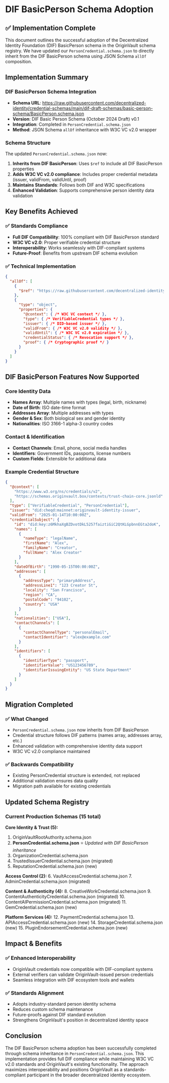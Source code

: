 # DIF BasicPerson Schema Adoption

## ✅ Implementation Complete

This document outlines the successful adoption of the Decentralized Identity Foundation (DIF) BasicPerson schema in the OriginVault schema registry. We have updated our `PersonCredential.schema.json` to directly inherit from the DIF BasicPerson schema using JSON Schema `allOf` composition.

## Implementation Summary

### DIF BasicPerson Schema Integration
- **Schema URL**: https://raw.githubusercontent.com/decentralized-identity/credential-schemas/main/dif-draft-schemas/basic-person-schema/BasicPerson.schema.json
- **Version**: DIF Basic Person Schema (October 2024 Draft) v0.1
- **Integration**: Completed in `PersonCredential.schema.json`
- **Method**: JSON Schema `allOf` inheritance with W3C VC v2.0 wrapper

### Schema Structure
The updated `PersonCredential.schema.json` now:
1. **Inherits from DIF BasicPerson**: Uses `$ref` to include all DIF BasicPerson properties
2. **Adds W3C VC v2.0 compliance**: Includes proper credential metadata (issuer, validFrom, validUntil, proof)
3. **Maintains Standards**: Follows both DIF and W3C specifications
4. **Enhanced Validation**: Supports comprehensive person identity data validation

## Key Benefits Achieved

### ✅ Standards Compliance
- **Full DIF Compatibility**: 100% compliant with DIF BasicPerson standard
- **W3C VC v2.0**: Proper verifiable credential structure
- **Interoperability**: Works seamlessly with DIF-compliant systems
- **Future-Proof**: Benefits from upstream DIF schema evolution

### ✅ Technical Implementation
```json
{
  "allOf": [
    {
      "$ref": "https://raw.githubusercontent.com/decentralized-identity/credential-schemas/main/dif-draft-schemas/basic-person-schema/BasicPerson.schema.json"
    },
    {
      "type": "object",
      "properties": {
        "@context": { /* W3C VC context */ },
        "type": { /* VerifiableCredential types */ },
        "issuer": { /* DID-based issuer */ },
        "validFrom": { /* W3C VC v2.0 validity */ },
        "validUntil": { /* W3C VC v2.0 expiration */ },
        "credentialStatus": { /* Revocation support */ },
        "proof": { /* Cryptographic proof */ }
      }
    }
  ]
}
```

## DIF BasicPerson Features Now Supported

### Core Identity Data
- **Names Array**: Multiple names with types (legal, birth, nickname)
- **Date of Birth**: ISO date-time format
- **Addresses Array**: Multiple addresses with types
- **Gender & Sex**: Both biological sex and gender identity
- **Nationalities**: ISO 3166-1 alpha-3 country codes

### Contact & Identification
- **Contact Channels**: Email, phone, social media handles
- **Identifiers**: Government IDs, passports, license numbers
- **Custom Fields**: Extensible for additional data

### Example Credential Structure
```json
{
  "@context": [
    "https://www.w3.org/ns/credentials/v2",
    "https://schemas.originvault.box/contexts/trust-chain-core.jsonld"
  ],
  "type": ["VerifiableCredential", "PersonCredential"],
  "issuer": "did:cheqd:mainnet:originvault-identity-issuer",
  "validFrom": "2025-01-14T10:00:00Z",
  "credentialSubject": {
    "id": "did:key:z6MkhaXgBZDvotDkL5257faiztiGiC2QtKLGpbnnEGta2doK",
    "names": [
      {
        "nameType": "legalName",
        "firstName": "Alex",
        "familyName": "Creator",
        "fullName": "Alex Creator"
      }
    ],
    "dateOfBirth": "1990-05-15T00:00:00Z",
    "addresses": [
      {
        "addressType": "primaryAddress",
        "addressLine1": "123 Creator St",
        "locality": "San Francisco",
        "region": "CA",
        "postalCode": "94102",
        "country": "USA"
      }
    ],
    "nationalities": ["USA"],
    "contactChannels": [
      {
        "contactChannelType": "personalEmail",
        "contactIdentifier": "alex@example.com"
      }
    ],
    "identifiers": [
      {
        "identifierType": "passport",
        "identifierValue": "US123456789",
        "identifierIssuingEntity": "US State Department"
      }
    ]
  }
}
```

## Migration Completed

### ✅ What Changed
- `PersonCredential.schema.json` now inherits from DIF BasicPerson
- Credential structure follows DIF patterns (names array, addresses array, etc.)
- Enhanced validation with comprehensive identity data support
- W3C VC v2.0 compliance maintained

### ✅ Backwards Compatibility
- Existing PersonCredential structure is extended, not replaced
- Additional validation ensures data quality
- Migration path available for existing credentials

## Updated Schema Registry

### Current Production Schemas (15 total)
**Core Identity & Trust (5):**
1. OriginVaultRootAuthority.schema.json
2. **PersonCredential.schema.json** ⭐ *Updated with DIF BasicPerson inheritance*
3. OrganizationCredential.schema.json
4. TrustedIssuerCredential.schema.json (migrated)
5. ReputationCredential.schema.json (new)

**Access Control (2):**
6. VaultAccessCredential.schema.json
7. AdminCredential.schema.json (migrated)

**Content & Authenticity (4):**
8. CreativeWorkCredential.schema.json
9. ContentAuthenticityCredential.schema.json (migrated)
10. ContentAIPermissionCredential.schema.json (migrated)
11. GemCredential.schema.json (new)

**Platform Services (4):**
12. PaymentCredential.schema.json
13. APIAccessCredential.schema.json (new)
14. StorageCredential.schema.json (new)
15. PluginEndorsementCredential.schema.json (new)

## Impact & Benefits

### ✅ Enhanced Interoperability
- OriginVault credentials now compatible with DIF-compliant systems
- External verifiers can validate OriginVault-issued person credentials
- Seamless integration with DIF ecosystem tools and wallets

### ✅ Standards Alignment
- Adopts industry-standard person identity schema
- Reduces custom schema maintenance
- Future-proofs against DIF standard evolution
- Strengthens OriginVault's position in decentralized identity space

## Conclusion

The DIF BasicPerson schema adoption has been successfully completed through schema inheritance in `PersonCredential.schema.json`. This implementation provides full DIF compliance while maintaining W3C VC v2.0 standards and OriginVault's existing functionality. The approach maximizes interoperability and positions OriginVault as a standards-compliant participant in the broader decentralized identity ecosystem. 